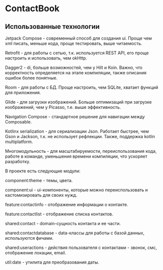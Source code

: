 # ContactBook
## Использованные технологии
Jetpack Compose - современный способ для создания ui. Проще чем xml писать, меньше кода, проще тестировать, выше читаемость. 

Retrofit - для работы с сетью, т.к. используется REST API, его проще настроить и использовать, чем okHttp. 

Dagger2 - di, больше возможностей, чем у Hilt и Koin. Важно, что корректность определяется на этапе компиляции, также описания ошибок более понятные. 

Room - для работы с БД. Проще настроить, чем SQLite, хватает функций для приложения. 

Glide - для загрузки изображений. Больше оптимизаций при загрузке изображений, чем у Picasso, т.е. выше эффективность. 

Navigation Compose - стандартное решение для навигации между Composable. 

Kotlinx serialization - для сериализации Json. Работает быстрее, чем Gson и Jackson, т.к. не использует рефлекции. Также, поддержка kotlin multiplatform. 

Многомодульность - для масштабируемости, переиспользования кода, работе в команде, уменьшения времени компиляции, что ускоряет разработку. 

В проекте есть следующие модули: 

component:theme - темы, цвета. 

component:ui - ui-компоненты, которые можно переиспользовать и кастомизировать для своих нужд. 

feature:contactinfo - отображение информации о контакте. 

feature:contactlist - отображение списка контактов. 

shared:contact - domain-сущность контакта и ее части. 

shared:contactdatabase - data-классы для работы с базой данных, используются фичами. 

shared:useractions - действия пользователя с контактами - звонок, смс, отображение локации, email. 

util:date - утилита для преобразования даты. 
 